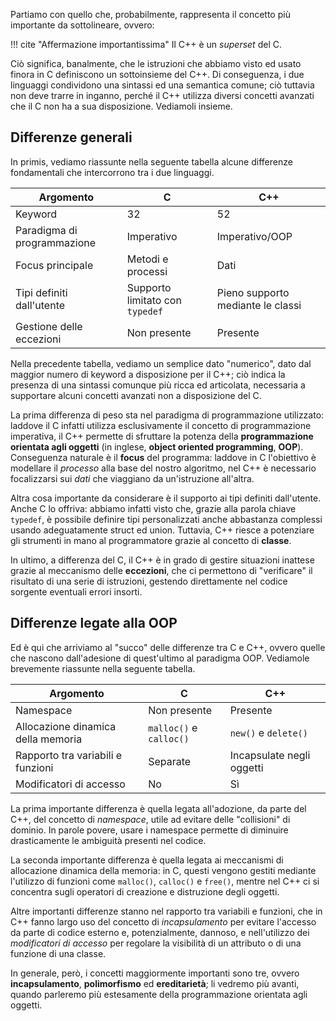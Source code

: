 Partiamo con quello che, probabilmente, rappresenta il concetto più importante da sottolineare, ovvero:

!!! cite "Affermazione importantissima"
	Il C++ è un _superset_ del C.

Ciò significa, banalmente, che le istruzioni che abbiamo visto ed usato finora in C definiscono un sottoinsieme del C++. Di conseguenza, i due linguaggi condividono una sintassi ed una semantica comune; ciò tuttavia non deve trarre in inganno, perché il C++ utilizza diversi concetti avanzati che il C non ha a sua disposizione. Vediamoli insieme.

## Differenze generali

In primis, vediamo riassunte nella seguente tabella alcune differenze fondamentali che intercorrono tra i due linguaggi.

| Argomento                   | C                               | C++                               |
| --------------------------- | ------------------------------- | --------------------------------- |
| Keyword                     | 32                              | 52                                |
| Paradigma di programmazione | Imperativo                      | Imperativo/OOP                    |
| Focus principale            | Metodi e processi               | Dati                              |
| Tipi definiti dall'utente   | Supporto limitato con `typedef` | Pieno supporto mediante le classi |
| Gestione delle eccezioni    | Non presente                    | Presente                          |

Nella precedente tabella, vediamo un semplice dato "numerico", dato dal maggior numero di keyword a disposizione per il C++; ciò indica la presenza di una sintassi comunque più ricca ed articolata, necessaria a supportare alcuni concetti avanzati non a disposizione del C.

La prima differenza di peso sta nel paradigma di programmazione utilizzato: laddove il C infatti utilizza esclusivamente il concetto di programmazione imperativa, il C++ permette di sfruttare la potenza della **programmazione orientata agli oggetti** (in inglese, **object oriented programming**, **OOP**). Conseguenza naturale è il **focus** del programma: laddove in C l'obiettivo è modellare il _processo_ alla base del nostro algoritmo, nel C++ è necessario focalizzarsi sui _dati_ che viaggiano da un'istruzione all'altra.

Altra cosa importante da considerare è il supporto ai tipi definiti dall'utente. Anche C lo offriva: abbiamo infatti visto che, grazie alla parola chiave `typedef`, è possibile definire tipi personalizzati anche abbastanza complessi usando adeguatamente struct ed union. Tuttavia, C++ riesce a potenziare gli strumenti in mano al programmatore grazie al concetto di **classe**.

In ultimo, a differenza del C, il C++ è in grado di gestire situazioni inattese grazie al meccanismo delle **eccezioni**, che ci permettono di "verificare" il risultato di una serie di istruzioni, gestendo direttamente nel codice sorgente eventuali errori insorti.

## Differenze legate alla OOP

Ed è qui che arriviamo al "succo" delle differenze tra C e C++, ovvero quelle che nascono dall'adesione di quest'ultimo al paradigma OOP. Vediamole brevemente riassunte nella seguente tabella.

| Argomento                          | C                       | C++                       |
| ---------------------------------- | ----------------------- | ------------------------- |
| Namespace                          | Non presente            | Presente                  |
| Allocazione dinamica della memoria | `malloc()` e `calloc()` | `new()` e `delete()`      |
| Rapporto tra variabili e funzioni  | Separate                | Incapsulate negli oggetti |
| Modificatori di accesso            | No                      | Sì                        |

La prima importante differenza è quella legata all'adozione, da parte del C++, del concetto di _namespace_, utile ad evitare delle "collisioni" di dominio. In parole povere, usare i namespace permette di diminuire drasticamente le ambiguità presenti nel codice.

La seconda importante differenza è quella legata ai meccanismi di allocazione dinamica della memoria: in C, questi vengono gestiti mediante l'utilizzo di funzioni come `malloc()`, `calloc()` e `free()`, mentre nel C++ ci si concentra sugli operatori di creazione e distruzione degli oggetti.

Altre importanti differenze stanno nel rapporto tra variabili e funzioni, che in C++ fanno largo uso del concetto di _incapsulamento_ per evitare l'accesso da parte di codice esterno e, potenzialmente, dannoso, e nell'utilizzo dei _modificatori di accesso_ per regolare la visibilità di un attributo o di una funzione di una classe.

In generale, però, i concetti maggiormente importanti sono tre, ovvero **incapsulamento**, **polimorfismo** ed **ereditarietà**; li vedremo più avanti, quando parleremo più estesamente della programmazione orientata agli oggetti.

